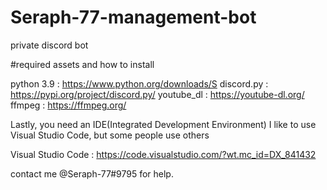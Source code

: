 # Seraph-77-management-bot
private discord bot


#required assets and how to install

   python 3.9 : https://www.python.org/downloads/S
   discord.py : https://pypi.org/project/discord.py/
   youtube_dl : https://youtube-dl.org/
   ffmpeg     : https://ffmpeg.org/

   Lastly, you need an IDE(Integrated Development Environment)
   I like to use Visual Studio Code, but some people use others
   
   Visual Studio Code : https://code.visualstudio.com/?wt.mc_id=DX_841432 
   
   
   
   
   contact me @Seraph-77#9795 for help.
